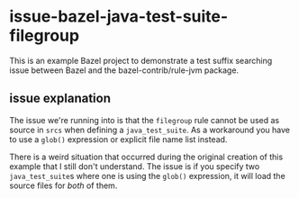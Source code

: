 # issue-bazel-java-test-suite-filegroup

This is an example Bazel project to demonstrate a test suffix searching issue
between Bazel and the bazel-contrib/rule-jvm package.

## issue explanation

The issue we're running into is that the `filegroup` rule cannot be used as source in `srcs` when defining a `java_test_suite`. As a workaround you have to use a `glob()` expression or explicit file name list instead.

There is a weird situation that occurred during the original creation of this example that I still don't understand. The issue is if you specify two `java_test_suite`s where one is using the `glob()` expression, it will load the source files for *both* of them.
